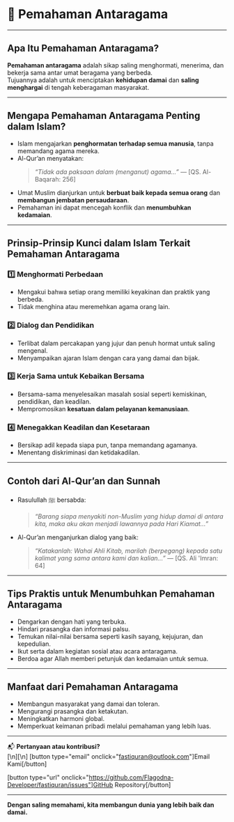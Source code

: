 # 📘 Pemahaman Antaragama

---

## Apa Itu Pemahaman Antaragama?

**Pemahaman antaragama** adalah sikap saling menghormati, menerima, dan bekerja sama antar umat beragama yang berbeda.  
Tujuannya adalah untuk menciptakan **kehidupan damai** dan **saling menghargai** di tengah keberagaman masyarakat.

---

## Mengapa Pemahaman Antaragama Penting dalam Islam?

- Islam mengajarkan **penghormatan terhadap semua manusia**, tanpa memandang agama mereka.
- Al-Qur’an menyatakan:
  > _“Tidak ada paksaan dalam (menganut) agama...”_ — [QS. Al-Baqarah: 256]
- Umat Muslim dianjurkan untuk **berbuat baik kepada semua orang** dan **membangun jembatan persaudaraan**.
- Pemahaman ini dapat mencegah konflik dan **menumbuhkan kedamaian**.

---

## Prinsip-Prinsip Kunci dalam Islam Terkait Pemahaman Antaragama

### 1️⃣ Menghormati Perbedaan

- Mengakui bahwa setiap orang memiliki keyakinan dan praktik yang berbeda.
- Tidak menghina atau meremehkan agama orang lain.

### 2️⃣ Dialog dan Pendidikan

- Terlibat dalam percakapan yang jujur dan penuh hormat untuk saling mengenal.
- Menyampaikan ajaran Islam dengan cara yang damai dan bijak.

### 3️⃣ Kerja Sama untuk Kebaikan Bersama

- Bersama-sama menyelesaikan masalah sosial seperti kemiskinan, pendidikan, dan keadilan.
- Mempromosikan **kesatuan dalam pelayanan kemanusiaan**.

### 4️⃣ Menegakkan Keadilan dan Kesetaraan

- Bersikap adil kepada siapa pun, tanpa memandang agamanya.
- Menentang diskriminasi dan ketidakadilan.

---

## Contoh dari Al-Qur’an dan Sunnah

- Rasulullah ﷺ bersabda:

  > _“Barang siapa menyakiti non-Muslim yang hidup damai di antara kita, maka aku akan menjadi lawannya pada Hari Kiamat...”_

- Al-Qur’an menganjurkan dialog yang baik:
  > _“Katakanlah: Wahai Ahli Kitab, marilah (berpegang) kepada satu kalimat yang sama antara kami dan kalian...”_ — [QS. Ali 'Imran: 64]

---

## Tips Praktis untuk Menumbuhkan Pemahaman Antaragama

- Dengarkan dengan hati yang terbuka.
- Hindari prasangka dan informasi palsu.
- Temukan nilai-nilai bersama seperti kasih sayang, kejujuran, dan kepedulian.
- Ikut serta dalam kegiatan sosial atau acara antaragama.
- Berdoa agar Allah memberi petunjuk dan kedamaian untuk semua.

---

## Manfaat dari Pemahaman Antaragama

- Membangun masyarakat yang damai dan toleran.
- Mengurangi prasangka dan ketakutan.
- Meningkatkan harmoni global.
- Memperkuat keimanan pribadi melalui pemahaman yang lebih luas.

---

📬 **Pertanyaan atau kontribusi?**  
[\n][\n]
[button type="email" onclick="fastiquran@outlook.com"]Email Kami[/button]

[button type="url" onclick="https://github.com/Flagodna-Developer/fastiquran/issues"]GitHub Repository[/button]

---

**Dengan saling memahami, kita membangun dunia yang lebih baik dan damai.**

